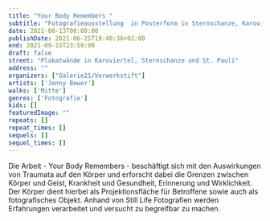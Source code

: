 ```yaml
---
title: "Your Body Remembers "
subtitle: "Fotografieausstellung  in Posterform in Sternschanze, Karoviertel, St. Pauli und an diversen Litfaßsäulen"
date: 2021-08-13T00:00:00
publishDate: 2021-06-25T19:40:36+02:00
end: 2021-09-15T23:59:00
draft: false
street: "Plakatwände in Karoviertel, Sternschanze und St. Pauli"
address: ""
organizers: ["Galerie21/Vorwerkstift"]
artists: ['Jenny Bewer']
walks: ['Mitte']
genres: ['Fotografie']
kids: []
featuredImage: ""
repeats: []
repeat_times: []
sequels: []
sequel_times: []
---
```


Die Arbeit - Your Body Remembers - beschäftigt sich mit den Auswirkungen von Traumata auf den Körper und erforscht dabei die Grenzen zwischen Körper und Geist, Krankheit und Gesundheit, Erinnerung und Wirklichkeit. Der Körper dient hierbei als Projektionsfläche für Betroffene sowie auch als fotografisches Objekt. Anhand von Still Life Fotografien werden Erfahrungen verarbeitet und versucht zu begreifbar zu machen.